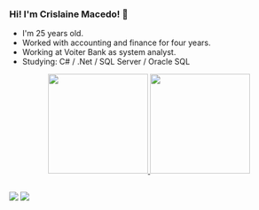 ### Hi! I'm Crislaine Macedo! 👋

- I'm 25 years old.
- Worked with accounting and finance for four years.
- Working at Voiter Bank as system analyst.
- Studying: C# / .Net / SQL Server / Oracle SQL

<div align="center">
  <a href="https://github.com/crmaced">
  <img height="180em" src="https://github-readme-stats.vercel.app/api?username=crmaced&show_icons=true&theme=dracula&include_all_commits=true&count_private=true"/>
  <img height="180em" src="https://github-readme-stats.vercel.app/api/top-langs/?username=crmaced&layout=compact&langs_count=7&theme=dracula"/>
</div>

  
  ##
 
<div> 
  <a href="https://www.instagram.com/crmaced/" target="_blank"><img src="https://img.shields.io/badge/-Instagram-%23E4405F?style=for-the-badge&logo=instagram&logoColor=white" target="_blank"></a>
  <a href="https://www.linkedin.com/in/crislainemacedo/" target="_blank"><img src="https://img.shields.io/badge/-LinkedIn-%230077B5?style=for-the-badge&logo=linkedin&logoColor=white" target="_blank"></a> 
 

</div>
